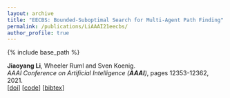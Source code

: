 ```yaml
---
layout: archive
title: "EECBS: Bounded-Suboptimal Search for Multi-Agent Path Finding"
permalink: /publications/LiAAAI21eecbs/
author_profile: true
---
```


{% include base_path %}
                  
**Jiaoyang Li**, Wheeler Ruml and Sven Koenig.    
<i>AAAI Conference on Artificial Intelligence (**AAAI**)</i>, pages 12353-12362, 2021.        
[[doi](https://ojs.aaai.org/index.php/AAAI/article/view/17466)] 
[[code](https://github.com/Jiaoyang-Li/EECBS)] 
[<a href="javascript:void(0)" onclick="(function(target, id) { if ($('#' + id).css('display') == 'block') { $('#' + id).hide('fast'); $(target).text('bibtex') } else { $('#' + id).show('fast'); $(target).text('bibtex▲') } })(this, 'bibtex-LiAAAI21eecbs');">bibtex</a>]
<div id="bibtex-LiAAAI21eecbs" style="display:none">
<pre>@inproceedings{LiAAAI21eecbs,
  author    = {Jiaoyang Li and Wheeler Ruml and Sven Koenig},
  title     = { {EECBS}: Bounded-Suboptimal Search for Multi-Agent Path Finding},
  booktitle = {Proceedings of the AAAI Conference on Artificial Intelligence (AAAI)},
  pages     = {12353--12362},
  year      = {2021}
}
</pre></div>  
     
         
